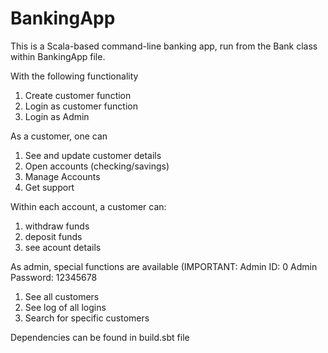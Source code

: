 # BankingApp

This is a Scala-based command-line banking app, run from the Bank class within BankingApp file.

With the following functionality
1) Create customer function 
2) Login as customer function
3) Login as Admin

As a customer, one can
1) See and update customer details 
2) Open accounts (checking/savings)
3) Manage Accounts 
4) Get support

Within each account, a customer can:
1) withdraw funds
2) deposit funds 
3) see acount details 

As admin, special functions are available (IMPORTANT: Admin ID: 0   Admin Password: 12345678
1) See all customers
2) See log of all logins
3) Search for specific customers


Dependencies can be found in build.sbt file
